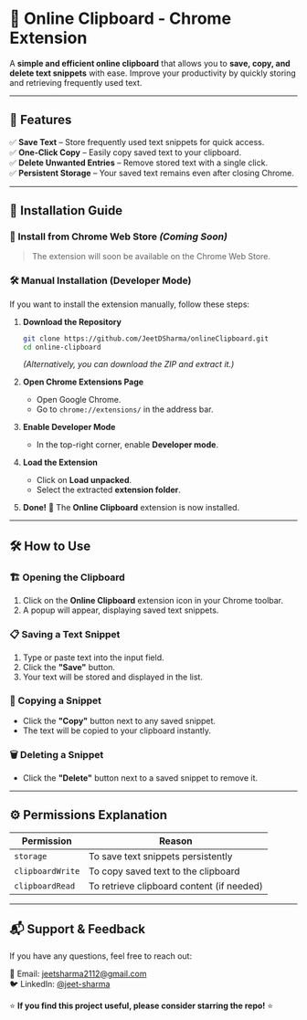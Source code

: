 # 📝 Online Clipboard - Chrome Extension

A **simple and efficient online clipboard** that allows you to **save, copy, and delete text snippets** with ease. Improve your productivity by quickly storing and retrieving frequently used text.

---

## 📌 Features

✅ **Save Text** – Store frequently used text snippets for quick access.  
✅ **One-Click Copy** – Easily copy saved text to your clipboard.  
✅ **Delete Unwanted Entries** – Remove stored text with a single click.  
✅ **Persistent Storage** – Your saved text remains even after closing Chrome.  

---

## 🚀 Installation Guide

### 🏬 Install from Chrome Web Store *(Coming Soon)*
> The extension will soon be available on the Chrome Web Store.

### 🛠 Manual Installation (Developer Mode)
If you want to install the extension manually, follow these steps:

1. **Download the Repository**
   ```bash
   git clone https://github.com/JeetDSharma/onlineClipboard.git
   cd online-clipboard
   ```
   *(Alternatively, you can download the ZIP and extract it.)*

2. **Open Chrome Extensions Page**
   - Open Google Chrome.
   - Go to `chrome://extensions/` in the address bar.

3. **Enable Developer Mode**
   - In the top-right corner, enable **Developer mode**.

4. **Load the Extension**
   - Click on **Load unpacked**.
   - Select the extracted **extension folder**.

5. **Done!** 🎉 The **Online Clipboard** extension is now installed.

---

## 🛠 How to Use

### 🏗 Opening the Clipboard
1. Click on the **Online Clipboard** extension icon in your Chrome toolbar.
2. A popup will appear, displaying saved text snippets.

### 📋 Saving a Text Snippet
1. Type or paste text into the input field.
2. Click the **"Save"** button.
3. Your text will be stored and displayed in the list.

### 📄 Copying a Snippet
- Click the **"Copy"** button next to any saved snippet.
- The text will be copied to your clipboard instantly.

### 🗑 Deleting a Snippet
- Click the **"Delete"** button next to a saved snippet to remove it.

---

## ⚙️ Permissions Explanation
| Permission      | Reason |
|----------------|--------|
| `storage`      | To save text snippets persistently |
| `clipboardWrite` | To copy saved text to the clipboard |
| `clipboardRead`  | To retrieve clipboard content (if needed) |

---

## 📬 Support & Feedback
If you have any questions, feel free to reach out:

📧 Email: [jeetsharma2112@gmail.com](mailto:jeetsharma2112@gmail.com)  
🐦 LinkedIn: [@jeet-sharma](https://www.linkedin.com/in/jeet-sharma/)  

⭐ **If you find this project useful, please consider starring the repo!** ⭐

